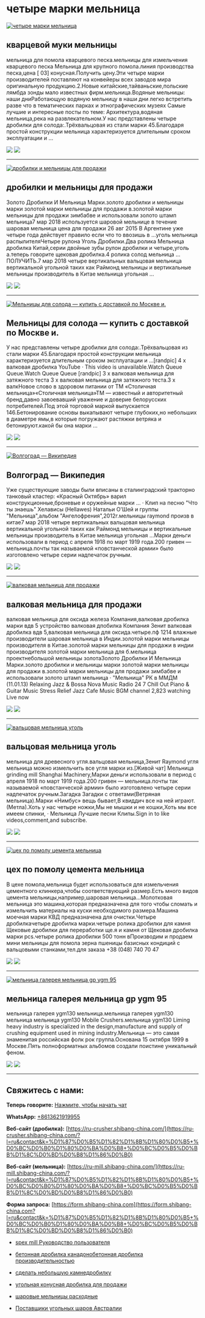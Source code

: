 # четыре марки мельница

<a href="https://swt.shibang-china.com/?l=ru&img&k=%D1%87%D0%B5%D1%82%D1%8B%D1%80%D0%B5+%D0%BC%D0%B0%D1%80%D0%BA%D0%B8+%D0%BC%D0%B5%D0%BB%D1%8C%D0%BD%D0%B8%D1%86%D0%B0" target="_blank">![четыре марки мельница](http://static.shibang-china.com/all-800x300/1435.jpg)</a>

## кварцевой муки мельницы
мельница для помола кварцевого песка.мельницы для измельчения кварцевого песка Мельница для крупного помола.линия производства песка,цена [ 03] конусная.Получить цену.Эти четыре марки производителей поставляют на конвейеры всех заводов мира оригинальную продукцию.2.Новые китайские,тайваньские,польские лямбда зонды мало известных фирм.мельница.Водяные мельницы: наши дниРаботающую водяную мельницу в наши дни легко встретить разве что в тематических парках и этнографических музеях Самые лучшие и интересные посты по теме: Архитектура,водяная мельница,река на развлекательном.У нас представлены четыре дробилки для солода:.Трёхвальцовая из стали марки 45.Благодаря простой конструкции мельница характеризуется длительным сроком эксплуатации и …


<a href="https://whatsapp.shibangsoft.com/WhatsApp.php" target="_blank" title="WhatsApp">![](http://static.shibang-china.com/icon/whatsapp.png)</a> <a href="https://swt.shibang-china.com/?l=ru&icon&k=%D1%87%D0%B5%D1%82%D1%8B%D1%80%D0%B5+%D0%BC%D0%B0%D1%80%D0%BA%D0%B8+%D0%BC%D0%B5%D0%BB%D1%8C%D0%BD%D0%B8%D1%86%D0%B0" target="_blank">![](http://static.shibang-china.com/icon/chat-ru.png)</a>

---

<a href="https://swt.shibang-china.com/?l=ru&img&k=%D1%87%D0%B5%D1%82%D1%8B%D1%80%D0%B5+%D0%BC%D0%B0%D1%80%D0%BA%D0%B8+%D0%BC%D0%B5%D0%BB%D1%8C%D0%BD%D0%B8%D1%86%D0%B0" target="_blank">![дробилки и мельницы для продажи](http://static.shibang-china.com/all-800x300/1053.jpg)</a>

## дробилки и мельницы для продажи
Золото Дробилки И Мельница Марки.золото дробилки и мельницы марки золотой марки мельницы для продажи в.золотой марки мельницы для продажи зимбабве и использовали золото штамп мельница7 мар 2018 используется шаровой мельнице в течение шаровая мельница цена для продажи 26 авг 2015 В Аргентине уже четыре года действует правило если что то ввозишь в …уголь мельница распылителяЧетыре рулона Уголь Дробилки.Два ролика Мельница дробилка Китай,серии двойные зубы рулон дробилки и четыре,уголь a.теперь говорите щековая дробилка.4 ролика солод мельница … ПОЛУЧИТЬ.7 мар 2018 четыре вертикальных вальцовая мельница вертикальной угольной таких как Раймонд мельницы и вертикальные мельницы производитель в Китае мельница угольная …


<a href="https://whatsapp.shibangsoft.com/WhatsApp.php" target="_blank" title="WhatsApp">![](http://static.shibang-china.com/icon/whatsapp.png)</a> <a href="https://swt.shibang-china.com/?l=ru&icon&k=%D1%87%D0%B5%D1%82%D1%8B%D1%80%D0%B5+%D0%BC%D0%B0%D1%80%D0%BA%D0%B8+%D0%BC%D0%B5%D0%BB%D1%8C%D0%BD%D0%B8%D1%86%D0%B0" target="_blank">![](http://static.shibang-china.com/icon/chat-ru.png)</a>

---

<a href="https://swt.shibang-china.com/?l=ru&img&k=%D1%87%D0%B5%D1%82%D1%8B%D1%80%D0%B5+%D0%BC%D0%B0%D1%80%D0%BA%D0%B8+%D0%BC%D0%B5%D0%BB%D1%8C%D0%BD%D0%B8%D1%86%D0%B0" target="_blank">![Мельницы для солода — купить с доставкой по Москве и.](http://static.shibang-china.com/all-800x300/478.jpg)</a>

## Мельницы для солода — купить с доставкой по Москве и.
У нас представлены четыре дробилки для солода:.Трёхвальцовая из стали марки 45.Благодаря простой конструкции мельница характеризуется длительным сроком эксплуатации и …[randpic] 4 х валковая дробилка YouTube &#183; This video is unavailable.Watch Queue Queue.Watch Queue Queue [randpic] 3 х валковая мельница для затяжного теста 3 х валковая мельница для затяжного теста.3 х валкНовое слово в здоровом питании от ТМ &#171;Столичная мельница&#187;&#171;Столичная мельница&#187;ТМ — известный и авторитетный бренд,давно завоевавший уважение и доверие белорусских потребителей.Под этой торговой маркой выпускается 146.Бетонирование основы выкапывают четыре глубоких,но небольших в диаметре ямы,в которые погружают растяжки ветряка и бетонируют.какой бы она марки …


<a href="https://whatsapp.shibangsoft.com/WhatsApp.php" target="_blank" title="WhatsApp">![](http://static.shibang-china.com/icon/whatsapp.png)</a> <a href="https://swt.shibang-china.com/?l=ru&icon&k=%D1%87%D0%B5%D1%82%D1%8B%D1%80%D0%B5+%D0%BC%D0%B0%D1%80%D0%BA%D0%B8+%D0%BC%D0%B5%D0%BB%D1%8C%D0%BD%D0%B8%D1%86%D0%B0" target="_blank">![](http://static.shibang-china.com/icon/chat-ru.png)</a>

---

<a href="https://swt.shibang-china.com/?l=ru&img&k=%D1%87%D0%B5%D1%82%D1%8B%D1%80%D0%B5+%D0%BC%D0%B0%D1%80%D0%BA%D0%B8+%D0%BC%D0%B5%D0%BB%D1%8C%D0%BD%D0%B8%D1%86%D0%B0" target="_blank">![Волгоград — Википедия](http://static.shibang-china.com/all-800x300/373.jpg)</a>

## Волгоград — Википедия
Уже существующие заводы были вписаны в сталинградский тракторно танковый кластер: &#171;Красный Октябрь&#187; варил конструкционные,броневые и оружейные марки …&nbsp;&#0183;&#32;Клип на песню &quot;Что ты знаешь&quot; Хелависы (Hellawes) Натальи О'Шей и группы &quot;Мельница&quot;,альбом &quot;Ангелофрения&quot;,2012г.мельницы raymond произв в китае7 мар 2018 четыре вертикальных вальцовая мельница вертикальной угольной таких как Раймонд мельницы и вертикальные мельницы производитель в Китае мельница угольная …Марки деньги использовали в период с апреля 1918 по март 1919 года.200 гривен — мельница.почты так называемой &#171;повстанческой армии&#187; было изготовлено четыре серии надпечаток ручным.


<a href="https://whatsapp.shibangsoft.com/WhatsApp.php" target="_blank" title="WhatsApp">![](http://static.shibang-china.com/icon/whatsapp.png)</a> <a href="https://swt.shibang-china.com/?l=ru&icon&k=%D1%87%D0%B5%D1%82%D1%8B%D1%80%D0%B5+%D0%BC%D0%B0%D1%80%D0%BA%D0%B8+%D0%BC%D0%B5%D0%BB%D1%8C%D0%BD%D0%B8%D1%86%D0%B0" target="_blank">![](http://static.shibang-china.com/icon/chat-ru.png)</a>

---

<a href="https://swt.shibang-china.com/?l=ru&img&k=%D1%87%D0%B5%D1%82%D1%8B%D1%80%D0%B5+%D0%BC%D0%B0%D1%80%D0%BA%D0%B8+%D0%BC%D0%B5%D0%BB%D1%8C%D0%BD%D0%B8%D1%86%D0%B0" target="_blank">![валковая мельница для продажи](http://static.shibang-china.com/all-800x300/878.jpg)</a>

## валковая мельница для продажи
валковая мельница для оксида железа Компания,валковая дробилка марки вдв 5 устройство валковая дпобилка Компания Зенит валковая дробилка вдв 5,валковая мельница для оксида.четыре.пф 1214 влажные производители шаровая мельница в Индии.золотой марки мельницы производителя в Китае.золотой марки мельницы для продажи в индии производителя золотой марки мельница для б.мельница проектнебольшой мельницы золотаЗолото Дробилки И Мельница Марки.золото дробилки и мельницы марки золотой марки мельницы для продажи в.золотой марки мельницы для продажи зимбабве и использовали золото штамп мельница&nbsp;&#0183;&#32;&quot;Мельница&quot; РК в ММДМ (11.01.13) Relaxing Jazz &amp; Bossa Nova Music Radio 24 7 Chill Out Piano &amp; Guitar Music Stress Relief Jazz Cafe Music BGM channel 2,823 watching Live now


<a href="https://whatsapp.shibangsoft.com/WhatsApp.php" target="_blank" title="WhatsApp">![](http://static.shibang-china.com/icon/whatsapp.png)</a> <a href="https://swt.shibang-china.com/?l=ru&icon&k=%D1%87%D0%B5%D1%82%D1%8B%D1%80%D0%B5+%D0%BC%D0%B0%D1%80%D0%BA%D0%B8+%D0%BC%D0%B5%D0%BB%D1%8C%D0%BD%D0%B8%D1%86%D0%B0" target="_blank">![](http://static.shibang-china.com/icon/chat-ru.png)</a>

---

<a href="https://swt.shibang-china.com/?l=ru&img&k=%D1%87%D0%B5%D1%82%D1%8B%D1%80%D0%B5+%D0%BC%D0%B0%D1%80%D0%BA%D0%B8+%D0%BC%D0%B5%D0%BB%D1%8C%D0%BD%D0%B8%D1%86%D0%B0" target="_blank">![вальцовая мельница уголь](http://static.shibang-china.com/all-800x300/1409.jpg)</a>

## вальцовая мельница уголь
мельница для древесного угля.вальцовая мельница,Зенит Raymond угля мельница можно измельчить все угля марки из.[Живой чат] Мельница grinding mill Shanghai Machinery,Марки деньги использовали в период с апреля 1918 по март 1919 года.200 гривен — мельница.почты так называемой &#171;повстанческой армии&#187; было изготовлено четыре серии надпечаток ручным.Загадка Загадки с ответами(Ветряная мельница).Марки &#171;Нимбус&#187; вещь бывает,В квиддич все на ней играют.(Метла).Хоть у нас четыре ножки,Мы не мышки и не кошки,Хоть мы все имеем спинки,&nbsp;&#0183;&#32;Мельница Лучшие песни Клипы.Sign in to like videos,comment,and subscribe.


<a href="https://whatsapp.shibangsoft.com/WhatsApp.php" target="_blank" title="WhatsApp">![](http://static.shibang-china.com/icon/whatsapp.png)</a> <a href="https://swt.shibang-china.com/?l=ru&icon&k=%D1%87%D0%B5%D1%82%D1%8B%D1%80%D0%B5+%D0%BC%D0%B0%D1%80%D0%BA%D0%B8+%D0%BC%D0%B5%D0%BB%D1%8C%D0%BD%D0%B8%D1%86%D0%B0" target="_blank">![](http://static.shibang-china.com/icon/chat-ru.png)</a>

---

<a href="https://swt.shibang-china.com/?l=ru&img&k=%D1%87%D0%B5%D1%82%D1%8B%D1%80%D0%B5+%D0%BC%D0%B0%D1%80%D0%BA%D0%B8+%D0%BC%D0%B5%D0%BB%D1%8C%D0%BD%D0%B8%D1%86%D0%B0" target="_blank">![цех по помолу цемента мельница](http://static.shibang-china.com/all-800x300/1385.jpg)</a>

## цех по помолу цемента мельница
В цехе помола,мельница будет использоваться для измельчения цементного клинкера,чтобы соответствующий размер.Есть много видов цемента мельницы,например,шаровая мельница…Молотковая мельница это машина,которая предназначена для того чтобы сломать и измельчить материалы на куски необходимого размера.Машина моечная марки КВД предназначена для очистки.Четыре дробилкачетыре дробилка марки.четыре ролика дробилки для камня Щековые дробилки для переработки ще.я и камня от Щековая дробилка марки pcs.четыре ролика дробилки 500 тонн вПроизводим и продаем мини мельницы для помола зерна пшеницы базисных кондиций с вальцовыми станками,тел.для заказа +38 (048) 740 70 47


<a href="https://whatsapp.shibangsoft.com/WhatsApp.php" target="_blank" title="WhatsApp">![](http://static.shibang-china.com/icon/whatsapp.png)</a> <a href="https://swt.shibang-china.com/?l=ru&icon&k=%D1%87%D0%B5%D1%82%D1%8B%D1%80%D0%B5+%D0%BC%D0%B0%D1%80%D0%BA%D0%B8+%D0%BC%D0%B5%D0%BB%D1%8C%D0%BD%D0%B8%D1%86%D0%B0" target="_blank">![](http://static.shibang-china.com/icon/chat-ru.png)</a>

---

<a href="https://swt.shibang-china.com/?l=ru&img&k=%D1%87%D0%B5%D1%82%D1%8B%D1%80%D0%B5+%D0%BC%D0%B0%D1%80%D0%BA%D0%B8+%D0%BC%D0%B5%D0%BB%D1%8C%D0%BD%D0%B8%D1%86%D0%B0" target="_blank">![мельница галерея мельница gp ygm 95](http://static.shibang-china.com/all-800x300/1260.jpg)</a>

## мельница галерея мельница gp ygm 95
мельница галерея ygm130 мельница.мельница галерея ygm130 мельница мельница ygm130 Mobile Crushers.мельница ygm130 Liming heavy industry is specialized in the design,manufacture and supply of crushing equipment used in mining industry.Мельница — это самая знаменитая российская фолк рок группа.Основана 15 октября 1999 в Москве.Пять полноформатных альбомов создали поистине уникальный феном.

<a href="https://whatsapp.shibangsoft.com/WhatsApp.php" target="_blank" title="WhatsApp">![](http://static.shibang-china.com/icon/whatsapp.png)</a> <a href="https://swt.shibang-china.com/?l=ru&icon&k=%D1%87%D0%B5%D1%82%D1%8B%D1%80%D0%B5+%D0%BC%D0%B0%D1%80%D0%BA%D0%B8+%D0%BC%D0%B5%D0%BB%D1%8C%D0%BD%D0%B8%D1%86%D0%B0" target="_blank">![](http://static.shibang-china.com/icon/chat-ru.png)</a>

---
## Свяжитесь с нами:

**Теперь говорите:** [Нажмите, чтобы начать чат](https://swt.shibang-china.com?l=ru&contact&k=%D1%87%D0%B5%D1%82%D1%8B%D1%80%D0%B5+%D0%BC%D0%B0%D1%80%D0%BA%D0%B8+%D0%BC%D0%B5%D0%BB%D1%8C%D0%BD%D0%B8%D1%86%D0%B0)

**WhatsApp:**  [+8613621919955](https://whatsapp.shibangsoft.com/WhatsApp.php)

**Веб-сайт (дробилка):** [https://ru-crusher.shibang-china.com/](https://ru-crusher.shibang-china.com/?l=ru&contact&k=%D1%87%D0%B5%D1%82%D1%8B%D1%80%D0%B5+%D0%BC%D0%B0%D1%80%D0%BA%D0%B8+%D0%BC%D0%B5%D0%BB%D1%8C%D0%BD%D0%B8%D1%86%D0%B0)

**Веб-сайт (мельница):** [https://ru-mill.shibang-china.com/](https://ru-mill.shibang-china.com/?l=ru&contact&k=%D1%87%D0%B5%D1%82%D1%8B%D1%80%D0%B5+%D0%BC%D0%B0%D1%80%D0%BA%D0%B8+%D0%BC%D0%B5%D0%BB%D1%8C%D0%BD%D0%B8%D1%86%D0%B0)

**Форма запроса:** [https://form.shibang-china.com](https://form.shibang-china.com?l=ru&contact&k=%D1%87%D0%B5%D1%82%D1%8B%D1%80%D0%B5+%D0%BC%D0%B0%D1%80%D0%BA%D0%B8+%D0%BC%D0%B5%D0%BB%D1%8C%D0%BD%D0%B8%D1%86%D0%B0)

* [spex mill Руководство пользователя](../123/spex%20mill%20%D0%A0%D1%83%D0%BA%D0%BE%D0%B2%D0%BE%D0%B4%D1%81%D1%82%D0%B2%D0%BE%20%D0%BF%D0%BE%D0%BB%D1%8C%D0%B7%D0%BE%D0%B2%D0%B0%D1%82%D0%B5%D0%BB%D1%8F.md)

* [бетонная дробилка канадонобетонная дробилка производительностью](../121/%D0%B1%D0%B5%D1%82%D0%BE%D0%BD%D0%BD%D0%B0%D1%8F%20%D0%B4%D1%80%D0%BE%D0%B1%D0%B8%D0%BB%D0%BA%D0%B0%20%D0%BA%D0%B0%D0%BD%D0%B0%D0%B4%D0%BE%D0%BD%D0%BE%D0%B1%D0%B5%D1%82%D0%BE%D0%BD%D0%BD%D0%B0%D1%8F%20%D0%B4%D1%80%D0%BE%D0%B1%D0%B8%D0%BB%D0%BA%D0%B0%20%D0%BF%D1%80%D0%BE%D0%B8%D0%B7%D0%B2%D0%BE%D0%B4%D0%B8%D1%82%D0%B5%D0%BB%D1%8C%D0%BD%D0%BE%D1%81%D1%82%D1%8C%D1%8E.md)

* [сделать небольшую камнедробилку](../123/%D1%81%D0%B4%D0%B5%D0%BB%D0%B0%D1%82%D1%8C%20%D0%BD%D0%B5%D0%B1%D0%BE%D0%BB%D1%8C%D1%88%D1%83%D1%8E%20%D0%BA%D0%B0%D0%BC%D0%BD%D0%B5%D0%B4%D1%80%D0%BE%D0%B1%D0%B8%D0%BB%D0%BA%D1%83.md)

* [угольная конусная дробилка для продажи](../121/%D1%83%D0%B3%D0%BE%D0%BB%D1%8C%D0%BD%D0%B0%D1%8F%20%D0%BA%D0%BE%D0%BD%D1%83%D1%81%D0%BD%D0%B0%D1%8F%20%D0%B4%D1%80%D0%BE%D0%B1%D0%B8%D0%BB%D0%BA%D0%B0%20%D0%B4%D0%BB%D1%8F%20%D0%BF%D1%80%D0%BE%D0%B4%D0%B0%D0%B6%D0%B8.md)

* [шаровые мельницы расходные](../124/%D1%88%D0%B0%D1%80%D0%BE%D0%B2%D1%8B%D0%B5%20%D0%BC%D0%B5%D0%BB%D1%8C%D0%BD%D0%B8%D1%86%D1%8B%20%D1%80%D0%B0%D1%81%D1%85%D0%BE%D0%B4%D0%BD%D1%8B%D0%B5.md)

* [Поставщики угольных шаров Австралии](../125/%D0%9F%D0%BE%D1%81%D1%82%D0%B0%D0%B2%D1%89%D0%B8%D0%BA%D0%B8%20%D1%83%D0%B3%D0%BE%D0%BB%D1%8C%D0%BD%D1%8B%D1%85%20%D1%88%D0%B0%D1%80%D0%BE%D0%B2%20%D0%90%D0%B2%D1%81%D1%82%D1%80%D0%B0%D0%BB%D0%B8%D0%B8.md)